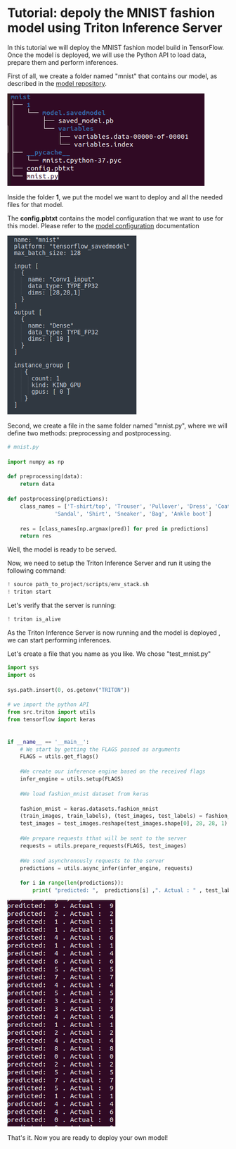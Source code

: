 # Tutorial: depoly the MNIST fashion model  using Triton Inference Server

In this tutorial we will deploy the MNIST fashion model build in TensorFlow. Once the model is deployed, we will use the Python API to load data, prepare them and perform inferences. 


First of all, we create a folder named "mnist" that contains our model, as described in the [model repository](http://localhost:8888/notebooks/docs/model_repository.md). 

![pre_post_processing.png](img/pre_post_processing.png)

Inside the folder **1**, we put the model we want to deploy and all the needed files for that model.

The **config.pbtxt** contains the model configuration that we want to use for this model. Please refer to the [model configuration](https://github.com/triton-inference-server/server/blob/main/docs/model_configuration.md) documentation

![mnist_config.png](img/mnist_config.png)

Second, we create a file in the same folder named "mnist.py", where we will define two methods: preprocessing and postprocessing. 



```python
# mnist.py 

import numpy as np 

def preprocessing(data): 
	return data 

def postprocessing(predictions): 
    class_names = ['T-shirt/top', 'Trouser', 'Pullover', 'Dress', 'Coat',
               'Sandal', 'Shirt', 'Sneaker', 'Bag', 'Ankle boot']
    
    res = [class_names[np.argmax(pred)] for pred in predictions]
    return res 

```

Well, the model is ready to be served. 

Now, we need to setup the Triton Inference Server and run it using the following command: 


```python
! source path_to_project/scripts/env_stack.sh
! triton start
```

Let's verify that the server is running: 


```python
! triton is_alive
```


As the Triton Inference Server is now running and the model is deployed , we can start performing inferences.

Let's create a file that you name as you like. We chose "test_mnist.py"



```python
import sys
import os

sys.path.insert(0, os.getenv("TRITON"))

# we import the python API
from src.triton import utils
from tensorflow import keras


if __name__ == '__main__':
    # We start by getting the FLAGS passed as arguments
	FLAGS = utils.get_flags()
    
    #We create our inference engine based on the received flags  
	infer_engine = utils.setup(FLAGS)

    #We load fashion_mnist dataset from keras
    
	fashion_mnist = keras.datasets.fashion_mnist
	(train_images, train_labels), (test_images, test_labels) = fashion_mnist.load_data()
	test_images = test_images.reshape(test_images.shape[0], 28, 28, 1)

	#We prepare requests tthat will be sent to the server 
    requests = utils.prepare_requests(FLAGS, test_images)
    
    #We sned asynchronously requests to the server
	predictions = utils.async_infer(infer_engine, requests)

	for i in range(len(predictions)):
		print( "predicted: ",  predictions[i] ,". Actual : " , test_labels[i])
```

![results.png](img/results.png)

That's it. Now you are ready to deploy your own model! 
